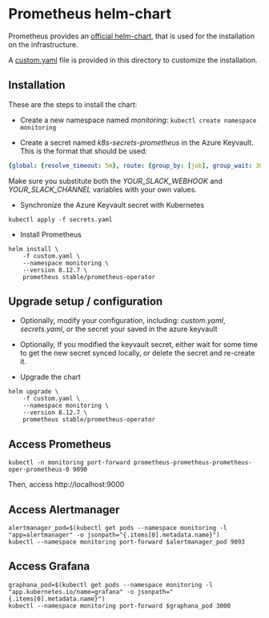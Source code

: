 # Prometheus helm-chart

Prometheus provides an [official helm-chart](https://github.com/helm/charts/tree/master/stable/prometheus-operator), that is used for the installation on the infrastructure.

A [custom.yaml](custom.yaml) file is provided in this directory to customize the installation.

## Installation

These are the steps to install the chart:

* Create a new namespace named *monitoring*: `kubectl create namespace monitoring`

* Create a secret named *k8s-secrets-prometheus* in the Azure Keyvault. This is the format that should be used:

```yaml
{global: {resolve_timeout: 5m}, route: {group_by: [job], group_wait: 30s, group_interval: 5m, repeat_interval: 12h, receiver: 'null', routes: [{match: {alertname: Watchdog}, receiver: 'null'}, {match_re: {severity: ^(none|warning|critical)$}, receiver: SlackChannel}]}, receivers: [{name: 'null'}, {name: SlackChannel, slack_configs: [{api_url: 'YOUR_SLACK_WEBHOOK', channel: '#YOUR_SLACK_CHANNEL'}]}]}
```

Make sure you substitute both the *YOUR_SLACK_WEBHOOK* and *YOUR_SLACK_CHANNEL* variables with your own values.

* Synchronize the Azure Keyvault secret with Kubernetes

```shell
kubectl apply -f secrets.yaml
```

* Install Prometheus

```shell
helm install \
    -f custom.yaml \
    --namespace monitoring \
    --version 8.12.7 \
    prometheus stable/prometheus-operator
```

## Upgrade setup / configuration

* Optionally, modify your configuration, including: *custom.yaml*, *secrets.yaml*, or the secret your saved in the azure keyvault

* Optionally, If you modified the keyvault secret, either wait for some time to get the new secret synced locally, or delete the secret and re-create it.

* Upgrade the chart

```shell
helm upgrade \
    -f custom.yaml \
    --namespace monitoring \
    --version 8.12.7 \
    prometheus stable/prometheus-operator
```

## Access Prometheus

```shell
kubectl -n monitoring port-forward prometheus-prometheus-prometheus-oper-prometheus-0 9090
```

Then, access http://localhost:9000

## Access Alertmanager

```shell
alertmanager_pod=$(kubectl get pods --namespace monitoring -l "app=alertmanager" -o jsonpath="{.items[0].metadata.name}")
kubectl --namespace monitoring port-forward $alertmanager_pod 9093
```

## Access Grafana

```shell
graphana_pod=$(kubectl get pods --namespace monitoring -l "app.kubernetes.io/name=grafana" -o jsonpath="{.items[0].metadata.name}")
kubectl --namespace monitoring port-forward $graphana_pod 3000
```

